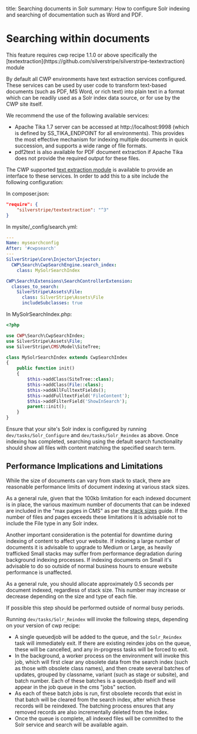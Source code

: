 title: Searching documents in Solr
summary: How to configure Solr indexing and searching of documentation such as Word and PDF.

# Searching within documents

<div class="alert alert-info" markdown='1'>This feature requires cwp recipe 1.1.0 or above specifically the [textextraction](https://github.com/silverstripe/silverstripe-textextraction) module</div>

By default all CWP environments have text extraction services configured. These services can be used by user code
to transform text-based documents (such as PDF, MS Word, or rich text) into plain text in a format which can
be readily used as a Solr index data source, or for use by the CWP site itself.

We recommend the use of the following available services:

* Apache Tika 1.7 server can be accessed at http://localhost:9998 (which is defined by SS_TIKA_ENDPOINT for all
  environments). This provides the most effective mechanism for indexing multiple documents in quick succession, and
  supports a wide range of file formats.
* pdf2text is also available for PDF document extraction if Apache Tika does not provide the required output
  for these files.

The CWP supported [text extraction module](https://github.com/silverstripe/silverstripe-textextraction) is
available to provide an interface to these services. In order to add this to a site include the following configuration:

In composer.json:

```json
"require": {
    "silverstripe/textextraction": "^3"
}
```

In mysite/\_config/search.yml:

```yaml
---
Name: mysearchconfig
After: '#cwpsearch'
---
SilverStripe\Core\Injector\Injector:
  CWP\Search\CwpSearchEngine.search_index:
    class: MySolrSearchIndex

CWP\Search\Extensions\SearchControllerExtension:
  classes_to_search:
    SilverStripe\Assets\File:
      class: SilverStripe\Assets\File
      includeSubclasses: true
```

In MySolrSearchIndex.php:

```php
<?php

use CWP\Search\CwpSearchIndex;
use SilverStripe\Assets\File;
use SilverStripe\CMS\Model\SiteTree;

class MySolrSearchIndex extends CwpSearchIndex
{
    public function init()
    {
        $this->addClass(SiteTree::class);
        $this->addClass(File::class);
        $this->addAllFulltextFields();
        $this->addFulltextField('FileContent');
        $this->addFilterField('ShowInSearch');
        parent::init();
    }
}
```

Ensure that your site's Solr index is configured by running `dev/tasks/Solr_Configure` and `dev/tasks/Solr_Reindex`
as above. Once indexing has completed, searching using the default search functionality should show all files
with content matching the specified search term.

## Performance Implications and Limitations

While the size of documents can vary from stack to stack, there are reasonable performance limits of
document indexing at various stack sizes.

As a general rule, given that the 100kb limitation for each indexed document is in place, the various maximum
number of documents that can be indexed are included in the "max pages in CMS" as per the 
[stack sizes](https://www.cwp.govt.nz/plans)
guide. If the number of files and pages exceeds these limitations it is advisable not to include the File type
in any Solr index.

Another important consideration is the potential for downtime during indexing of content to affect your website.
If indexing a large number of documents it is advisable to upgrade to Medium or Large, as heavily trafficked Small
stacks may suffer from performance degradation during background indexing processes. If indexing documents
on Small it's advisable to do so outside of normal business hours to ensure website performance is unaffected.

As a general rule, you should allocate approximately 0.5 seconds per document indexed, regardless of stack size.
This number may increase or decrease depending on the size and type of each file.

If possible this step should be performed outside of normal busy periods.

Running `dev/tasks/Solr_Reindex` will invoke the following steps, depending on your version of cwp recipe:

* A single queuedjob will be added to the queue, and the `Solr_Reindex` task will immediately exit.
If there are existing reindex jobs on the queue, these will be cancelled, and any in-progress tasks will
be forced to exit.
* In the background, a worker process on the environment will invoke this job, which will first clear any obsolete
data from the search index (such as those with obsolete class names), and then create several batches of updates,
grouped by classname, variant (such as stage or subsite), and batch number. Each of these batches is a queuedjob
itself and will appear in the job queue in the cms "jobs" section.
* As each of these batch jobs is run, first obsolete records that exist in that batch will be cleared from the search
index, after which these records will be reindexed. The batching process ensures that any removed records are also
incrementally deleted from the index.
* Once the queue is complete, all indexed files will be committed to the Solr service and search will be available
again.
